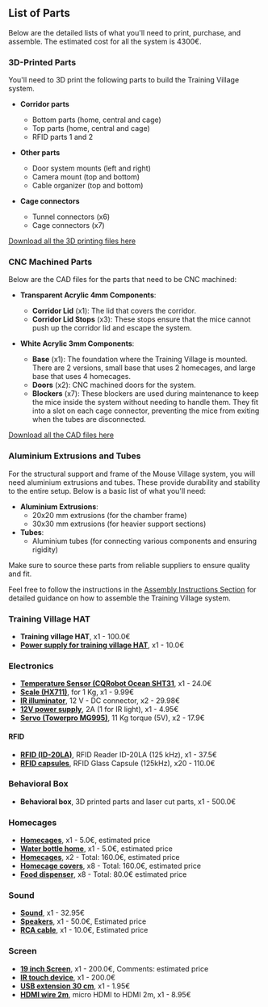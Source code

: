 ## List of Parts

Below are the detailed lists of what you'll need to print, purchase, and assemble. The estimated cost for all the system is 4300€.

### 3D-Printed Parts

You'll need to 3D print the following parts to build the Training Village system.

- **Corridor parts**
  - Bottom parts (home, central and cage)
  - Top parts (home, central and cage)
  - RFID parts 1 and 2

- **Other parts**
  - Door system mounts (left and right)
  - Camera mount (top and bottom)
  - Cable organizer (top and bottom)

- **Cage connectors**
  - Tunnel connectors (x6)
  - Cage connectors (x7)

[Download all the 3D printing files here][3D]

### CNC Machined Parts

Below are the CAD files for the parts that need to be CNC machined:

- **Transparent Acrylic 4mm Components**:
  - **Corridor Lid** (x1): The lid that covers the corridor.
  - **Corridor Lid Stops** (x3): These stops ensure that the mice cannot push up the corridor
  lid and escape the system.

- **White Acrylic 3mm Components**:
  - **Base** (x1): The foundation where the Training Village is mounted. There are 2 versions, small base that uses 2 homecages, and large base that uses 4 homecages.
  - **Doors** (x2): CNC machined doors for the system.
  - **Blockers** (x7): These blockers are used during maintenance to keep the mice inside the
  system without needing to handle them. They fit into a slot on each cage connector,
  preventing the mice from exiting when the tubes are disconnected.

[Download all the CAD files here][CAD]

### Aluminium Extrusions and Tubes

For the structural support and frame of the Mouse Village system, you will need
aluminium extrusions and tubes. These provide durability and stability to the entire
setup. Below is a basic list of what you'll need:

- **Aluminium Extrusions**:
  - 20x20 mm extrusions (for the chamber frame)
  - 30x30 mm extrusions (for heavier support sections)
- **Tubes**:
  - Aluminium tubes (for connecting various components and ensuring rigidity)

Make sure to source these parts from reliable suppliers to ensure quality and fit.

Feel free to follow the instructions in the
[Assembly Instructions Section][ASSEMBLY]
for detailed guidance on how to assemble the Training Village system.

### Training Village HAT

- **Training village HAT**, x1 - 100.0€
- [**Power supply for training village HAT**](https://example.com/), x1 - 10.0€

### Electronics

- [**Temperature Sensor (CQRobot Ocean SHT31**](https://www.amazon.es/gp/product/B08DF7NY4P/ref=ppx_yo_dt_b_asin_title_o03_s00?ie=UTF8&th=1), x1 - 24.0€
- [**Scale (HX711)**](https://www.amazon.es/dp/B076PYX5DW?psc=1&ref=ppx_yo2ov_dt_b_product_details), for 1 Kg, x1 - 9.99€
- [**IR illuminator**](https://www.amazon.es/gp/product/B09H74YTHN/ref=ppx_yo_dt_b_asin_title_o00_s00?ie=UTF8&psc=1), 12 V - DC connector, x2 - 29.98€
- [**12V power supply**](https://www.tiendatec.es/electronica/iluminacion-led/alimentacion/726-fuente-alimentacion-12v-2a-para-arduino-tira-led-8407261350011.html), 2A (1 for IR light), x1 - 4.95€
- [**Servo (Towerpro MG995)**](https://www.tiendatec.es/electronica/servos/585-servomotor-digital-mg995-8405851490017.html), 11 Kg torque (5V), x2 - 17.9€

#### RFID

- [**RFID (ID-20LA)**](https://www.sparkfun.com/products/11828), RFID Reader ID-20LA (125 kHz), x1 - 37.5€
- [**RFID capsules**](https://www.sparkfun.com/products/9416), RFID Glass Capsule (125kHz), x20 - 110.0€

### Behavioral Box

- **Behavioral box**, 3D printed parts and laser cut parts, x1 - 500.0€

### Homecages

- [**Homecages**](https://example.com/), x1 - 5.0€, estimated price
- [**Water bottle home**](https://example.com/), x1 - 5.0€, estimated price
- [**Homecages**](https://example.com/), x2 - Total: 160.0€, estimated price
- [**Homecage covers**](https://example.com/), x8 - Total: 160.0€, estimated price
- [**Food dispenser**](https://example.com/), x8 - Total: 80.0€ estimated price

### Sound

- [**Sound**](https://www.tiendatec.es/raspberry-pi/hifi-dac/1348-iqaudio-pi-dac-pro-fullhd-audio-hat-5056561802381.html), x1 - 32.95€
- [**Speakers**](https://example.com/), x1 - 50.0€, Estimated price
- [**RCA cable**](https://example.com/), x1 - 10.0€, Estimated price

### Screen

- [**19 inch Screen**](https://example.com/), x1 - 200.0€, Comments: estimated price
- [**IR touch device**](https://eosiberica.com), x1 - 200.0€
- [**USB extension 30 cm**](https://www.tiendatec.es/electronica/cables/usb/715-alargador-extensor-microusb-h-microusb-m-30cm-8407150350009.html), x1 - 1.95€
- [**HDMI wire 2m**](https://www.tiendatec.es/raspberry-pi/cables/1173-cable-micro-hdmi-tipo-d-2m-negro-oficial-raspberry-pi-8472496016445.html), micro HDMI to HDMI 2m, x1 - 8.95€

[3D]: /resources/print_files.md
[CAD]: /_static/cad.zip
[ASSEMBLY]: /how_to_build/assembly_instructions.md

<br>
